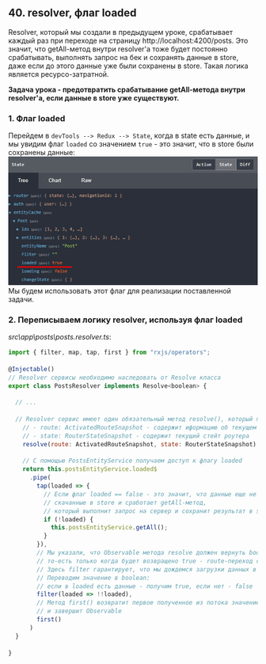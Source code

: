 ## 40. resolver, флаг loaded

Resolver, который мы создали в предыдущем уроке, срабатывает каждый раз при переходе на страницу http://localhost:4200/posts. Это значит, что getAll-метод внутри resolver'а тоже будет постоянно срабатывать, выполнять запрос на бек и сохранять данные в store, даже если до этого данные уже были сохранены в store. Такая логика является ресурсо-затратной. 

**Задача урока - предотвратить срабатывание getAll-метода внутри resolver'а, если данные в store уже существуют.**

### 1. Флаг loaded

Перейдем в `devTools --> Redux --> State`, когда в state есть данные, и мы увидим флаг `loaded` со значением `true` - это значит, что в store были сохранены данные:   
![](./img/40.1.png)
Мы будем использовать этот флаг для реализации поставленной задачи.

### 2. Переписываем логику resolver, используя флаг loaded

*src\app\posts\posts.resolver.ts*:
```js
import { filter, map, tap, first } from "rxjs/operators";

@Injectable()
// Resolver сервисы необходимо наследовать от Resolve класса
export class PostsResolver implements Resolve<boolean> { 
  
  // ...

  // Resolver сервис имеет один обязательный метод resolve(), который принимает несколько аргументов:
	// - route: ActivatedRouteSnapshot - содержит иформацию об текущем url
	// - state: RouterStateSnapshot - содержит текущий стейт роутера
	resolve(route: ActivatedRouteSnapshot, state: RouterStateSnapshot): Observable<boolean> {

    // С помощью PostsEntityService получаем доступ к флагу loaded
    return this.postsEntityService.loaded$
      .pipe(
        tap(loaded => {
          // Если флаг loaded == false - это значит, что данные еще не  
          // скачанные в store и сработает getAll-метод,
          // который выполнит запрос на сервер и сохранит результат в store
          if (!loaded) {
            this.postsEntityService.getAll();
          }
        }),
        // Мы указали, что Observable метода resolve должен вернуть boolean,
        // то-есть только когда будет возвращено true - route-переход сможет завершить работу.
        // Здесь filter гарантирует, что мы дождемся загрузки данных в хранилище.
        // Переводим значение в boolean:
        // если в loaded есть данные - получим true, если нет - false
        filter(loaded => !!loaded),
        // Метод first() возвратит первое полученное из потока значение,
        // и завершит Observable
        first()
      )
  }

}
```

